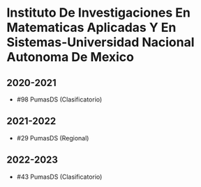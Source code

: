 # Instituto De Investigaciones En Matematicas Aplicadas Y En Sistemas-Universidad Nacional Autonoma De Mexico

## 2020-2021

- #98 PumasDS (Clasificatorio)

## 2021-2022

- #29 PumasDS (Regional)

## 2022-2023

- #43 PumasDS (Clasificatorio)


